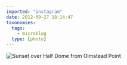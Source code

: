 ```yaml
---
imported: "instagram"
date: 2012-09-27 18:14:47
taxonomies:
  tags:
    - microblog
  type: [photo]
---
```

![Sunset over Half Dome from Olmstead Point](/media/images/photos/2012/09/6979fe1eab1197cae885f8f3ca6602a6.jpg)

